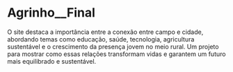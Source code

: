 # Agrinho__Final
O site destaca a importância entre a conexão entre campo e cidade, abordando temas como educação, saúde, tecnologia, agricultura sustentável e o crescimento da presença jovem no meio rural. Um projeto para mostrar como essas relações transformam vidas e garantem um futuro mais equilibrado e sustentável.

